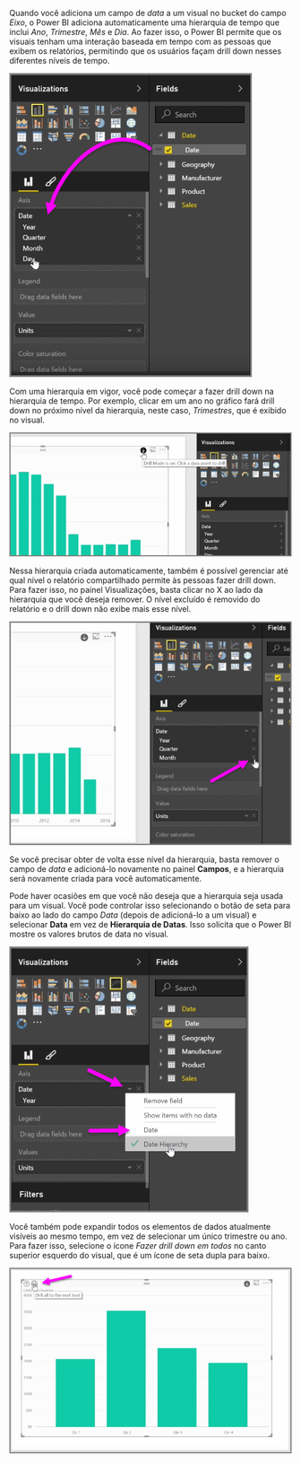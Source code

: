 Quando você adiciona um campo de *data* a um visual no bucket do campo *Eixo*, o Power BI adiciona automaticamente uma hierarquia de tempo que inclui *Ano*, *Trimestre*, *Mês* e *Dia*. Ao fazer isso, o Power BI permite que os visuais tenham uma interação baseada em tempo com as pessoas que exibem os relatórios, permitindo que os usuários façam drill down nesses diferentes níveis de tempo.

![](media/3-11g-visual-hierarchies-drilling/3-11g_1.png)

Com uma hierarquia em vigor, você pode começar a fazer drill down na hierarquia de tempo. Por exemplo, clicar em um ano no gráfico fará drill down no próximo nível da hierarquia, neste caso, *Trimestres*, que é exibido no visual.

![](media/3-11g-visual-hierarchies-drilling/3-11g_2.png)

Nessa hierarquia criada automaticamente, também é possível gerenciar até qual nível o relatório compartilhado permite às pessoas fazer drill down. Para fazer isso, no painel Visualizações, basta clicar no X ao lado da hierarquia que você deseja remover. O nível excluído é removido do relatório e o drill down não exibe mais esse nível.

![](media/3-11g-visual-hierarchies-drilling/3-11g_3.png)

Se você precisar obter de volta esse nível da hierarquia, basta remover o campo de *data* e adicioná-lo novamente no painel **Campos**, e a hierarquia será novamente criada para você automaticamente.

Pode haver ocasiões em que você não deseja que a hierarquia seja usada para um visual. Você pode controlar isso selecionando o botão de seta para baixo ao lado do campo *Data* (depois de adicioná-lo a um visual) e selecionar **Data** em vez de **Hierarquia de Datas**. Isso solicita que o Power BI mostre os valores brutos de data no visual.

![](media/3-11g-visual-hierarchies-drilling/3-11g_4.png)

Você também pode expandir todos os elementos de dados atualmente visíveis ao mesmo tempo, em vez de selecionar um único trimestre ou ano. Para fazer isso, selecione o ícone *Fazer drill down em todos* no canto superior esquerdo do visual, que é um ícone de seta dupla para baixo.

![](media/3-11g-visual-hierarchies-drilling/3-11g_5.png)

